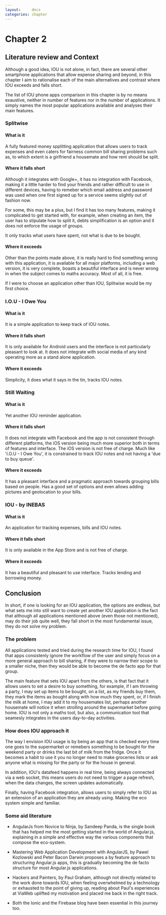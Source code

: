 ```yaml
---
layout:     docs
categories: chapter
---
```


# Chapter 2

## Literature review and Context

Although a good idea, IOU is not alone, in fact, there are several other smartphone applications that allow expense sharing and beyond, in this chapter I aim to rationalise each of the main alternatives and contrast where IOU exceeds and falls short.

The list of IOU phone apps comparison in this chapter is by no means exaustive, neither in number of features nor in the number of applications. It simply names the most popular applications available and analyses their main features.

### Splitwise

#### What is it
A fully featured money spplitting application that allows users to track expenses and even caters for fairness common bill sharing problems such as, to which extent is a girlfriend a housemate and how rent should be split.

#### Where it falls short
Although it integrates with Google+, it has no integration with Facebook, making it a little harder to find your friends and rather difficult to use in different devices, having to remeber which email address and password was used when one first signed up for a service seems slightly out of fashion now.

For some, this may be a plus, but I find it has too many features, making it complicated to get started with, for example, when creating an item, the user has to stipulate how to split it, debts simplification is an option and it does not enforce the usage of groups.

It only tracks what users have spent, not what is due to be bought.

#### Where it exceeds
Other than the points made above, it is really hard to find something wrong with this application, it is available for all major platforms, including a web version, it is very complete, boasts a beautiful interface and is never wrong in when the subject comes to maths accuracy. Most of all, it is free.

If I were to choose an application other than IOU, Splitwise would be my first choice.

### I.O.U - I Owe You

#### What is it
It is a simple application to keep track of IOU notes.

#### Where it falls short
It is only available for Android users and the interface is not particularly pleasant to look at. It does not integrate with social media of any kind operating more as a stand alone application.

#### Where it exceeds
Simplicity, it does what it says in the tin, tracks IOU notes.

### Still Waiting

#### What is it
Yet another IOU reminder application.

#### Where it falls short
It does not integrate with Facebook and the app is not consistent through different platforms, the iOS version being much more superior both in terms of features and interface. The iOS version is not free of charge. Much like 'I.O.U - I Owe You', it is constrained to track IOU notes and not having a 'due to buy queue'.

#### Where it exceeds
It has a pleasant interface and a pragmatic approach towards grouping bills based on people. Has a good set of options and even allows adding pictures and geolocation to your bills.

### IOU - by INEBAS

#### What is it
An application for tracking expenses, bills and IOU notes.

#### Where it falls short
It is only available in the App Store and is not free of charge.

#### Where it exceeds
It has a beautiful and pleasant to use interface. Tracks lending and borrowing money.

## Conclusion
In short, if one is looking for an IOU application, the options are endless, but what sets me into still want to create yet another IOU application is the fact that although all applications mentioned above (even those not mentioned), may do their job quite well, they fall short in the most fundamental issue, they do not solve my problem.

### The problem
All applications tested and tried during the research time for IOU, I found that apps consistenly ignore the workflow of the user and simply focus on a more general approach to bill sharing, if they were to narrow their scope to a smaller niche, then they would be able to become the de facto app for that group.

The main feature that sets IOU apart from the others, is that fact that it allows users to set a desire to buy something, for example, if I am throwing a party, I may set up items to be bought, on a list, as my friends buy them, they mark the items as bought along with how much they spent, or, if I finish the milk at home, I may add it to my housemates list, perhaps another housemate will notice it when strolling around the supermarket before going home. IOU is not only a maths tool, but also, a communication tool that seamesly integrates in the users day-to-day activities.

### How does IOU approach it
The way I envision IOU usage is by being an app that is checked every time one goes to the supermarket or remebers something to be bought for the weekend party or drinks the last bit of milk from the fridge. Once it becomes a habit to use it you no longer need to make groceries lists or ask anyone what is missing for the party or for the house in general.

In addition, IOU's datafeed happens in real time, being always connected via a web socket, this means users do not need to trigger a page refresh, when the data changes, the screen updates automatically.

Finally, having Facebook integration, allows users to simply refer to IOU as an extension of an application they are already using. Making the eco system simple and familiar.

### Some aid literature

- AngularJs from Novice to Ninja, by Sandeep Panda, is the single book that has helped me the most getting started in the world of Angular.js, explaining in a simple and effective way the various components that compose the eco-system.

- Mastering Web Application Development with AngularJS, by Pawel Kozlowski and Peter Bacon Darwin proposes a by feature approach to structuring Angular.js apps, this is gradually becoming the de facto structure for most Angular.js applications.

- Hackers and Painters, by Paul Graham, although not directly related to the work done towards IOU, when feeling overwhelmed by a technology or exhausted to the point of giving up, reading about Paul's experiences at ViaWeb uplifted my motivation and placed me back in the right track.

- Both the Ionic and the Firebase blog have been essential in this journey too.
